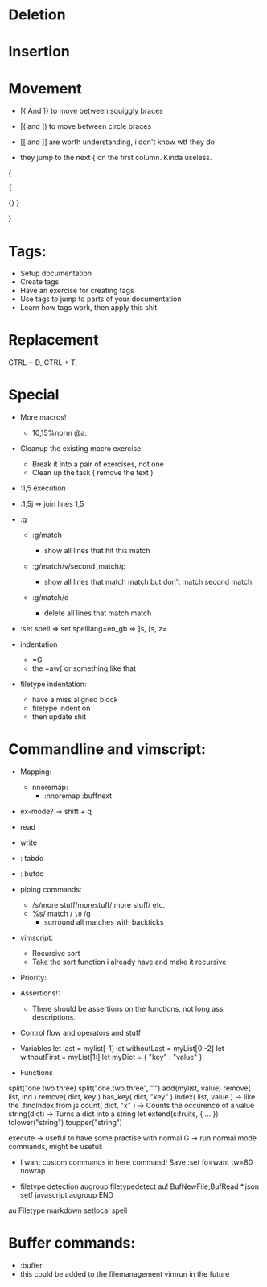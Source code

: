 # Deletion

# Insertion

# Movement
* [{ And ]} to move between squiggly braces
* [( and ]) to move between circle braces

* [[ and ]] are worth understanding, i don't know wtf they do
* they jump to the next { on the first column. Kinda useless.

{

    {
{}
    }

}

# Tags:
* Setup documentation
* Create tags
* Have an exercise for creating tags
* Use tags to jump to parts of your documentation
* Learn how tags work, then apply this shit

# Replacement
CTRL + D,
CTRL + T, 

# Special
* More macros!
    * 10,15%norm @a:

* Cleanup the existing macro exercise:
    * Break it into a pair of exercises, not one
    * Clean up the task ( remove the text )

* :1,5 execution
* :1,5j => join lines 1,5

* :g
    * :g/match
        * show all lines that hit this match
    * :g/match/v/second_match/p
        * show all lines that match match but don't match second match

    * :g/match/d
        * delete all lines that match match
        
* :set spell => set spelllang=en_gb => ]s, [s, z=

* indentation
    * =G
    * the =aw{ or something like that

* filetype indentation:
    * have a miss aligned block
    * filetype indent on
    * then update shit

# Commandline and vimscript:
* Mapping:
    * nnoremap:
        * :nnoremap <Up> :buffnext

* ex-mode?  -> shift + q
* read
* write
* : tabdo
* : bufdo
* piping commands:
    * /s/more stuff/morestuff/ more stuff/ etc.
    * %s/ match / `\0` /g
        * surround all matches with backticks

* vimscript:
    * Recursive sort
    * Take the sort function i already have and make it recursive
* Priority:

* Assertions!:
    * There should be assertions on the functions, not long ass descriptions.

* Control flow and operators and stuff

* Variables
let last  = mylist[-1]
let withoutLast = myList[0:-2]
let withoutFirst = myList[1:]
let myDict = { "key" : "value" }

* Functions

split("one two three)
split("one.two.three", ".")
add(mylist, value)
remove( list, ind )
remove( dict, key )
has_key( dict, "key" )
index( list, value ) -> like the .findIndex from js
count( dict, "x" ) -> Counts the occurence of a value
string(dict) -> Turns a dict into a string
let extend(s:fruits, { ... })
tolower("string")
toupper("string")

execute -> useful to have some practise with
normal G -> run normal mode commands, might be useful:

* I want custom commands in here
command! Save :set fo=want tw=80 nowrap

* filetype detection
augroup filetypedetect
  au! BufNewFile,BufRead *.json setf javascript
augroup END

au Filetype markdown setlocal spell

# Buffer commands:
* :buffer
* this could be added to the filemanagement vimrun in the future

